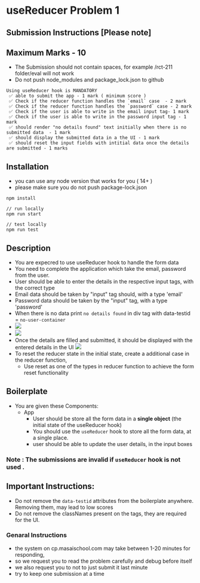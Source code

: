 # useReducer Problem 1

## Submission Instructions [Please note]

## Maximum Marks - 10

- The Submission should not contain spaces, for example /rct-211 folder/eval will not work
- Do not push node_modules and package_lock.json to github

```
Using useReducer hook is MANDATORY
 ✅ able to submit the app - 1 mark ( minimum score )
 ✅ Check if the reducer function handles the `email` case  - 2 mark
 ✅ Check if the reducer function handles the `password` case - 2 mark
 ✅ Check if the user is able to write in the email input tag- 1 mark
 ✅ Check if the user is able to write in the password input tag - 1 mark
 ✅ should render "no details found" text initially when there is no submitted data  - 1 mark
 ✅ should display the submitted data in a the UI - 1 mark
 ✅ should reset the input fields with intitial data once the details are submitted - 1 marks
```

## Installation

- you can use any node version that works for you ( 14+ )
- please make sure you do not push package-lock.json

```
npm install

// run locally
npm run start

// test locally
npm run test

```

## Description

- You are expecred to use useReducer hook to handle the form data
- You need to complete the application which take the email, password from the user.
- User should be able to enter the details in the respective input tags, with the correct type
- Email data should be taken by "input" tag should, with a type 'email'
- Password data should be taken by the "input" tag, with a type 'password'
- When there is no data print `no details found` in div tag with data-testid = `no-user-container`
- ![](https://i.imgur.com/C9r4lb6.png)
- ![](https://i.imgur.com/9IRZDA8.png)
- Once the details are filled and submitted, it should be displayed with the entered details in the UI
  ![](https://i.imgur.com/YMkVgl0.png)
- To reset the reducer state in the initial state, create a additional case in the reducer function,
  - Use reset as one of the types in reducer function to achieve the form reset functionality

## Boilerplate

- You are given these Components:
  - App
    - User should be store all the form data in a **single object** (the initial state of the useReducer hook)
    - You should use the `useReducer` hook to store all the form data, at a single place.
    - user should be able to update the user details, in the input boxes

### Note : The submissions are invalid if `useReducer` hook is not used .

## Important Instructions:

- Do not remove the `data-testid` attributes from the boilerplate anywhere. Removing them, may lead to low scores
- Do not remove the classNames present on the tags, they are required for the UI.

### Genaral Instructions

- the system on cp.masaischool.com may take between 1-20 minutes for responding,
- so we request you to read the problem carefully and debug before itself
- we also request you to not to just submit it last minute
- try to keep one submission at a time
